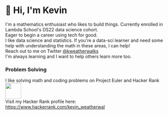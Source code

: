 # 👋 Hi, I'm Kevin 
I'm a mathematics enthusiast who likes to build things.  Currently enrolled in Lambda School's DS22 data science cohort.  
Eager to begin a career using tech for good.  
I like data science and statistics. If you're a data-sci learner and need some help with understanding the math in these areas, I can help!  
Reach out to me on Twitter [@kweatherwalks](https://twitter.com/kweatherwalks)  
I'm always learning and I want to help others learn more too.

### Problem Solving
I like solving math and coding problems on Project Euler and Hacker Rank  
<img src="https://projecteuler.net/profile/KWeatherwalks.png" height=50px>  
Visit my Hacker Rank profile here:
https://www.hackerrank.com/kevin_weatherwal

<!--
**KWeatherwalks/KWeatherwalks** is a ✨ _special_ ✨ repository because its `README.md` (this file) appears on your GitHub profile.

Here are some ideas to get you started:

- 🔭 I’m currently working on ...
- 🌱 I’m currently learning ...
- 👯 I’m looking to collaborate on ...
- 🤔 I’m looking for help with ...
- 💬 Ask me about ...
- 📫 How to reach me: ...
- 😄 Pronouns: ...
- ⚡ Fun fact: ...
-->
